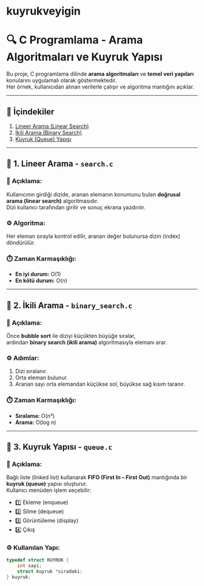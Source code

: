 # kuyrukveyigin
# 🔍 C Programlama - Arama Algoritmaları ve Kuyruk Yapısı

Bu proje, C programlama dilinde **arama algoritmaları** ve **temel veri yapıları** konularını uygulamalı olarak göstermektedir.  
Her örnek, kullanıcıdan alınan verilerle çalışır ve algoritma mantığını açıklar.

---

## 📂 İçindekiler

1. [Lineer Arama (Linear Search)](#1-lineer-arama---searchc)  
2. [İkili Arama (Binary Search)](#2-ikili-arama---binary_searchc)  
3. [Kuyruk (Queue) Yapısı](#3-kuyruk-yapısı---queuec)

---

## 🔹 1. Lineer Arama - `search.c`

### 📄 Açıklama:
Kullanıcının girdiği dizide, aranan elemanın konumunu bulan **doğrusal arama (linear search)** algoritmasıdır.  
Dizi kullanıcı tarafından girilir ve sonuç ekrana yazdırılır.

### ⚙️ Algoritma:
Her eleman sırayla kontrol edilir, aranan değer bulunursa dizin (index) döndürülür.

### ⏱️ Zaman Karmaşıklığı:
- **En iyi durum:** O(1)  
- **En kötü durum:** O(n)

---

## 🔹 2. İkili Arama - `binary_search.c`

### 📄 Açıklama:
Önce **bubble sort** ile diziyi küçükten büyüğe sıralar,  
ardından **binary search (ikili arama)** algoritmasıyla elemanı arar.

### ⚙️ Adımlar:
1. Dizi sıralanır.  
2. Orta eleman bulunur.  
3. Aranan sayı orta elemandan küçükse sol, büyükse sağ kısım taranır.

### ⏱️ Zaman Karmaşıklığı:
- **Sıralama:** O(n²)  
- **Arama:** O(log n)

---

## 🔹 3. Kuyruk Yapısı - `queue.c`

### 📄 Açıklama:
Bağlı liste (linked list) kullanarak **FIFO (First In – First Out)** mantığında bir **kuyruk (queue)** yapısı oluşturur.  
Kullanıcı menüden işlem seçebilir:
- 1️⃣ Ekleme (enqueue)
- 2️⃣ Silme (dequeue)
- 3️⃣ Görüntüleme (display)
- 4️⃣ Çıkış

### ⚙️ Kullanılan Yapı:
```c
typedef struct KUYRUK {
    int sayi;
    struct kuyruk *siradaki;
} kuyruk;
